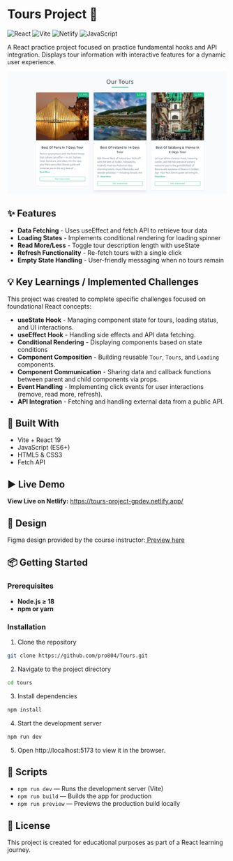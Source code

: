 # Tours Project 🧳

![React](https://img.shields.io/badge/React-19-blue?logo=react)
![Vite](https://img.shields.io/badge/Vite-Bundler-purple?logo=vite)
![Netlify](https://img.shields.io/badge/Deployed%20on-Netlify-green?logo=netlify)
![JavaScript](https://img.shields.io/badge/JavaScript-ES6+-yellow?logo=javascript)

A React practice project focused on practice fundamental hooks and API integration. Displays tour information with interactive features for a dynamic user experience.

![Tours App Screenshot](./src/assets/Screenshot.png)

## ✨ Features

- **Data Fetching** - Uses useEffect and fetch API to retrieve tour data
- **Loading States** - Implements conditional rendering for loading spinner
- **Read More/Less** - Toggle tour description length with useState
- **Refresh Functionality** - Re-fetch tours with a single click
- **Empty State Handling** - User-friendly messaging when no tours remain

## 💡 Key Learnings / Implemented Challenges

This project was created to complete specific challenges focused on foundational React concepts:

- **useState Hook** - Managing component state for tours, loading status, and UI interactions.
- **useEffect Hook** - Handling side effects and API data fetching.
- **Conditional Rendering** - Displaying components based on state conditions
- **Component Composition** - Building reusable `Tour`, `Tours`, and `Loading` components.
- **Component Communication** - Sharing data and callback functions between parent and child components via props.
- **Event Handling** - Implementing click events for user interactions (remove, read more, refresh).
- **API Integration** - Fetching and handling external data from a public API.

## 🧰 Built With

- Vite + React 19
- JavaScript (ES6+)
- HTML5 & CSS3
- Fetch API

## ▶️ Live Demo

**View Live on Netlify:**
https://tours-project-gpdev.netlify.app/

## 🎨 Design

Figma design provided by the course instructor:[ Preview here](https://www.figma.com/design/OnLoM3AzBFaHzSc2iolJS0/Tours?node-id=0-1&p=f&t=MjsDzKdbRuZva3Bp-0)

## 📦 Getting Started

### Prerequisites

- **Node.js ≥ 18**
- **npm or yarn**

### Installation

1. Clone the repository

```bash
git clone https://github.com/pro804/Tours.git
```

2. Navigate to the project directory

```bash
cd tours
```

3. Install dependencies

```bash
npm install
```

4. Start the development server

```bash
npm run dev
```

5. Open http://localhost:5173 to view it in the browser.

## 🔧 Scripts

- `npm run dev` — Runs the development server (Vite)
- `npm run build` — Builds the app for production
- `npm run preview` — Previews the production build locally

## 📄 License

This project is created for educational purposes as part of a React learning journey.
